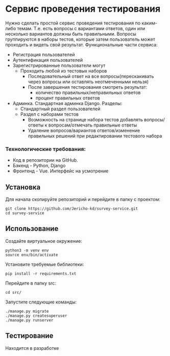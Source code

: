 # Сервис проведения тестирования
Нужно сделать простой сервис проведения тестирования по каким-либо темам. Т.е.
есть вопросы с вариантами ответов, один или несколько вариантов должны быть
правильными. Вопросы группируются в наборы тестов, которые затем
пользователь может проходить и видеть свой результат.
Функциональные части сервиса:
- Регистрация пользователей
- Аутентификация пользователей
- Зарегистрированные пользователи могут
   - Проходить любой из тестовых наборов
      - Последовательный ответ на все вопросы(перескакивать через
вопросы или оставлять неотмеченными нельзя)
      - После завершения тестирования смотреть результат:
         - количество правильных/неправильных ответов
         - процент правильных ответов
- Админка. Стандартная админка Django. Разделы:
   - Стандартный раздел пользователей
   - Раздел с наборами тестов
      - Возможность на странице набора тестов добавлять
вопросы/ответы к вопросам/отмечать правильные ответы
      - Удаление вопросов/вариантов ответов/изменение правильных
решений при редактировании тестового набора

### Технологические требования:
- Код в репозитории на GitHub.
- Бэкенд - Python, Django
- Фронтенд - Vue. Интерфейс на усмотрение

## Установка
[comment]: # (Осуществляется переход на FastAPI. Установка на данный момент недоступна.)
[comment]: # (Задание оформлено в виде Docker-контейнера.)

Для начала скопируйте репозиторий и перейдите в папку с проектом:
```
git clone https://github.com/Jericho-kd/survey-service.git
cd survey-service
```

## Использование
Создайте виртуальное окружение:
```
python3 -m venv env
source env/bin/activate
```

Установите требуемые библиотеки:
```
pip install -r requirements.txt
```

Перейдите в папку src:
```
cd src/
```

Запустите следующие команды:
```
./manage.py migrate
./manage.py createsuperuser
./manage.py runserver
```

## Тестирование
Находится в разработке